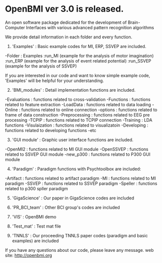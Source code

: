 # OpenBMI ver 3.0 is released.
An open software package dedicated for the development of Brain-Computer Interfaces with various advanced pattern recognition algorithms

We provide detail information in each folder and every function.

1) 'Examples'
  : Basic example codes for MI, ERP, SSVEP are included.
  
-Folder : Examples
  :run_MI (example for the analysis of motor imagination)
  :run_ERP (example for the analysis of event related potential)
  :run_SSVEP (example for the analysis of SSVEP)

If you are interested in our code and want to know simple example code, 'Examples' will be helpful for your understanding. 

2) 'BMI_modules'
  : Detail implementation functions are included.
    
-Evaluations : functions related to cross-validation
-Functions  : functions related to feature extraction
-LoadData : functions related to data loading 
-Online : functions related to online connection
-options  : functions related to frame of data construction
-Preprocessing  : functions related to EEG pre processing 
-TCPIP  : functions related to TCPIP connection 
-Training : LDA functions
-Visulaization  : functions related to visualizatoin 
-Developing : functions related to developing functions
-etc 

3)  'GUI module'
  : Graphic user interface functions are included.

-OpenMI2 : functions related to MI GUI module
-OpenSSVEP  : functions related to SSVEP GUI module
-new_p300 : functions related to P300 GUI module 

4) 'Paradigm'
    : Paradigm functions with Psychtoolbox are included:
    
-Artifact : functions related to artifact paradigm
-MI  : functions related to MI paradigm
-SSVEP : functions related to SSVEP paradigm
-Speller : functions related to p300 spller paradigm

5) 'GigaScience'
    : Our paper in GigaScience codes are included
    
6) 'PR_BCI_team'
    : Other BCI group's codes are included
    
7) 'VIS'
    : OpenBMI demo
    
8) 'Test_mat'
    : Test mat file
    
9) 'TNNLS'
    : Our proceeding TNNLS paper codes (paradigm and basic examples) are included
    
If you have any questions about our code, please leave any message.
web site: http://openbmi.org

